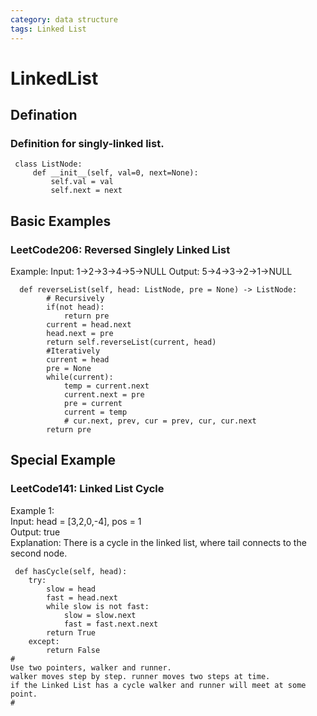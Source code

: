 ```yaml
---
category: data structure
tags: Linked List
---
```

# LinkedList
## Defination
### Definition for singly-linked list.
```
 class ListNode:
     def __init__(self, val=0, next=None):
         self.val = val
         self.next = next
```
## Basic Examples
### LeetCode206: Reversed Singlely Linked List
Example:
Input: 1->2->3->4->5->NULL
Output: 5->4->3->2->1->NULL
```
  def reverseList(self, head: ListNode, pre = None) -> ListNode:
        # Recursively
        if(not head):
            return pre
        current = head.next
        head.next = pre
        return self.reverseList(current, head)
        #Iteratively
        current = head
        pre = None
        while(current):
            temp = current.next
            current.next = pre
            pre = current
            current = temp
            # cur.next, prev, cur = prev, cur, cur.next
        return pre
```
## Special Example
### LeetCode141: Linked List Cycle
Example 1:            
Input: head = [3,2,0,-4], pos = 1               
Output: true                      
Explanation: There is a cycle in the linked list, where tail connects to the second node.                
```
 def hasCycle(self, head):
    try:
        slow = head
        fast = head.next
        while slow is not fast:
            slow = slow.next
            fast = fast.next.next
        return True
    except:
        return False
#
Use two pointers, walker and runner.
walker moves step by step. runner moves two steps at time.
if the Linked List has a cycle walker and runner will meet at some point.
#
```

